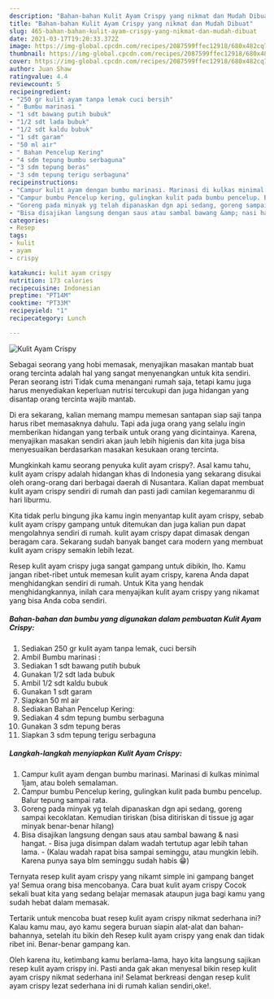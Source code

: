 ```yaml
---
description: "Bahan-bahan Kulit Ayam Crispy yang nikmat dan Mudah Dibuat"
title: "Bahan-bahan Kulit Ayam Crispy yang nikmat dan Mudah Dibuat"
slug: 465-bahan-bahan-kulit-ayam-crispy-yang-nikmat-dan-mudah-dibuat
date: 2021-03-17T19:20:33.372Z
image: https://img-global.cpcdn.com/recipes/2087599ffec12918/680x482cq70/kulit-ayam-crispy-foto-resep-utama.jpg
thumbnail: https://img-global.cpcdn.com/recipes/2087599ffec12918/680x482cq70/kulit-ayam-crispy-foto-resep-utama.jpg
cover: https://img-global.cpcdn.com/recipes/2087599ffec12918/680x482cq70/kulit-ayam-crispy-foto-resep-utama.jpg
author: Juan Shaw
ratingvalue: 4.4
reviewcount: 5
recipeingredient:
- "250 gr kulit ayam tanpa lemak cuci bersih"
- " Bumbu marinasi "
- "1 sdt bawang putih bubuk"
- "1/2 sdt lada bubuk"
- "1/2 sdt kaldu bubuk"
- "1 sdt garam"
- "50 ml air"
- " Bahan Pencelup Kering"
- "4 sdm tepung bumbu serbaguna"
- "3 sdm tepung beras"
- "3 sdm tepung terigu serbaguna"
recipeinstructions:
- "Campur kulit ayam dengan bumbu marinasi. Marinasi di kulkas minimal 1jam, atau boleh semalaman."
- "Campur bumbu Pencelup kering, gulingkan kulit pada bumbu pencelup. Balur tepung sampai rata."
- "Goreng pada minyak yg telah dipanaskan dgn api sedang, goreng sampai kecoklatan. Kemudian tiriskan (bisa ditiriskan di tissue jg agar minyak benar-benar hilang)"
- "Bisa disajikan langsung dengan saus atau sambal bawang &amp; nasi hangat.  Bisa juga disimpan dalam wadah tertutup agar lebih tahan lama.  (Kalau wadah rapat bisa sampai seminggu, atau mungkin lebih. Karena punya saya blm seminggu sudah habis 😁)"
categories:
- Resep
tags:
- kulit
- ayam
- crispy

katakunci: kulit ayam crispy 
nutrition: 173 calories
recipecuisine: Indonesian
preptime: "PT14M"
cooktime: "PT33M"
recipeyield: "1"
recipecategory: Lunch

---
```



![Kulit Ayam Crispy](https://img-global.cpcdn.com/recipes/2087599ffec12918/680x482cq70/kulit-ayam-crispy-foto-resep-utama.jpg)

Sebagai seorang yang hobi memasak, menyajikan masakan mantab buat orang tercinta adalah hal yang sangat menyenangkan untuk kita sendiri. Peran seorang istri Tidak cuma menangani rumah saja, tetapi kamu juga harus menyediakan keperluan nutrisi tercukupi dan juga hidangan yang disantap orang tercinta wajib mantab.

Di era  sekarang, kalian memang mampu memesan santapan siap saji tanpa harus ribet memasaknya dahulu. Tapi ada juga orang yang selalu ingin memberikan hidangan yang terbaik untuk orang yang dicintainya. Karena, menyajikan masakan sendiri akan jauh lebih higienis dan kita juga bisa menyesuaikan berdasarkan masakan kesukaan orang tercinta. 



Mungkinkah kamu seorang penyuka kulit ayam crispy?. Asal kamu tahu, kulit ayam crispy adalah hidangan khas di Indonesia yang sekarang disukai oleh orang-orang dari berbagai daerah di Nusantara. Kalian dapat membuat kulit ayam crispy sendiri di rumah dan pasti jadi camilan kegemaranmu di hari liburmu.

Kita tidak perlu bingung jika kamu ingin menyantap kulit ayam crispy, sebab kulit ayam crispy gampang untuk ditemukan dan juga kalian pun dapat mengolahnya sendiri di rumah. kulit ayam crispy dapat dimasak dengan beragam cara. Sekarang sudah banyak banget cara modern yang membuat kulit ayam crispy semakin lebih lezat.

Resep kulit ayam crispy juga sangat gampang untuk dibikin, lho. Kamu jangan ribet-ribet untuk memesan kulit ayam crispy, karena Anda dapat menghidangkan sendiri di rumah. Untuk Kita yang hendak menghidangkannya, inilah cara menyajikan kulit ayam crispy yang nikamat yang bisa Anda coba sendiri.

<!--inarticleads1-->

##### Bahan-bahan dan bumbu yang digunakan dalam pembuatan Kulit Ayam Crispy:

1. Sediakan 250 gr kulit ayam tanpa lemak, cuci bersih
1. Ambil  Bumbu marinasi :
1. Sediakan 1 sdt bawang putih bubuk
1. Gunakan 1/2 sdt lada bubuk
1. Ambil 1/2 sdt kaldu bubuk
1. Gunakan 1 sdt garam
1. Siapkan 50 ml air
1. Sediakan  Bahan Pencelup Kering:
1. Sediakan 4 sdm tepung bumbu serbaguna
1. Gunakan 3 sdm tepung beras
1. Siapkan 3 sdm tepung terigu serbaguna




<!--inarticleads2-->

##### Langkah-langkah menyiapkan Kulit Ayam Crispy:

1. Campur kulit ayam dengan bumbu marinasi. Marinasi di kulkas minimal 1jam, atau boleh semalaman.
1. Campur bumbu Pencelup kering, gulingkan kulit pada bumbu pencelup. Balur tepung sampai rata.
1. Goreng pada minyak yg telah dipanaskan dgn api sedang, goreng sampai kecoklatan. Kemudian tiriskan (bisa ditiriskan di tissue jg agar minyak benar-benar hilang)
1. Bisa disajikan langsung dengan saus atau sambal bawang &amp; nasi hangat.  - Bisa juga disimpan dalam wadah tertutup agar lebih tahan lama.  - (Kalau wadah rapat bisa sampai seminggu, atau mungkin lebih. Karena punya saya blm seminggu sudah habis 😁)




Ternyata resep kulit ayam crispy yang nikamt simple ini gampang banget ya! Semua orang bisa mencobanya. Cara buat kulit ayam crispy Cocok sekali buat kita yang sedang belajar memasak ataupun juga bagi kamu yang sudah hebat dalam memasak.

Tertarik untuk mencoba buat resep kulit ayam crispy nikmat sederhana ini? Kalau kamu mau, ayo kamu segera buruan siapin alat-alat dan bahan-bahannya, setelah itu bikin deh Resep kulit ayam crispy yang enak dan tidak ribet ini. Benar-benar gampang kan. 

Oleh karena itu, ketimbang kamu berlama-lama, hayo kita langsung sajikan resep kulit ayam crispy ini. Pasti anda gak akan menyesal bikin resep kulit ayam crispy nikmat sederhana ini! Selamat berkreasi dengan resep kulit ayam crispy lezat sederhana ini di rumah kalian sendiri,oke!.

